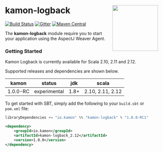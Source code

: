 # kamon-logback <img align="right" src="https://rawgit.com/kamon-io/Kamon/master/kamon-logo.svg" height="150px" style="padding-left: 20px"/> 
[![Build Status](https://travis-ci.org/kamon-io/kamon-logback.svg?branch=master)](https://travis-ci.org/kamon-io/kamon-logback)
[![Gitter](https://badges.gitter.im/Join%20Chat.svg)](https://gitter.im/kamon-io/Kamon?utm_source=badge&utm_medium=badge&utm_campaign=pr-badge&utm_content=badge)
[![Maven Central](https://maven-badges.herokuapp.com/maven-central/io.kamon/kamon-logback_2.12/badge.svg)](https://maven-badges.herokuapp.com/maven-central/io.kamon/kamon-logback_2.12)


The <b>kamon-logback</b> module require you to start your application using the AspectJ Weaver Agent.


### Getting Started

Kamon Logback is currently available for Scala 2.10, 2.11 and 2.12.

Supported releases and dependencies are shown below.

| kamon  | status | jdk  | scala            
|:------:|:------:|:----:|------------------
|  1.0.0-RC | experimental | 1.8+ | 2.10, 2.11, 2.12

To get started with SBT, simply add the following to your `build.sbt` or `pom.xml`
file:

```scala
libraryDependencies += "io.kamon" %% "kamon-logback" % "1.0.0-RC1"
```

```xml
<dependency>
    <groupId>io.kamon</groupId>
    <artifactId>kamon-logback_2.12</artifactId>
    <version>1.0.0</version>
</dependency>
```

